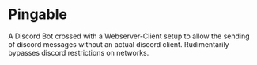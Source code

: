 # Pingable
A Discord Bot crossed with a Webserver-Client setup to allow the sending of discord messages without an actual discord client. Rudimentarily bypasses discord restrictions on networks.
